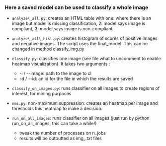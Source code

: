 ### Here a saved model can be used to classify a whole image

- `analyze\_all.py`: creates an HTML table with one: where there is an image but model is missing classification, 2: model says image is compliant, 3: model says image is non-compliant
- `analyze\_all\_hist.py`: creates histogram of scores of positive images and negative images. The script uses the final\_model. This can be changed in method classify\_img.py
- `classify.py`: classifies one image (see file what to uncomment to enable heatmap visualization). It takes two arguments :
	- -i / --image: path to the image to cl
	- -d / --id: an id for the file in which the results are saved
- `classify_on_images.py`: runs classifier on all images to create regions of interest, for mining purposes
- `nms.py`: non-maximum suppression: creates an heatmap per image and thresholds this heatmap to make a decision.

- `run_on_all_images`: runs classifier on all images (just run by python run\_on\_all\_images, this can take a while!)
	- tweak the number of processes on n\_jobs
	- results will be outputted as img_<id>.txt files
